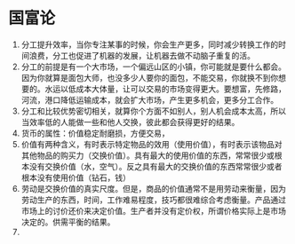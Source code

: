 # 国富论

1. 分工提升效率，当你专注某事的时候，你会生产更多，同时减少转换工作的时间浪费，分工也促进了机器的发展，让机器去做不动脑子重复的活。
2. 分工的前提是有一个大市场，一个偏远山区的小镇，你可能就是要什么都会。因为你就算是面包大师，也没多少人要你的面包，不能交易，你就换不到你想要的。水运以低成本大体量，让可以交易的市场变得更大。要想富，先修路，河流，港口降低运输成本，就会扩大市场，产生更多机会，更多分工合作。
3. 分工和比较优势密切相关，就算你个方面不如别人，别人机会成本太高，所以当效率低的人能做一些和他人交换，彼此都会获得更好的结果。
4. 货币的属性：价值稳定耐磨损，方便交易，
5. 价值有两种含义，有时表示特定物品的效用（使用价值），有时表示该物品对其他物品的购买力（交换价值）。具有最大的使用价值的东西，常常很少或根本没有交换价值（水，空气）。反之具有最大的交换价值的东西常常很少或者根本没有使用价值（钻石，钱）
6. 劳动是交换价值的真实尺度。但是，商品的价值通常不是用劳动来衡量，因为劳动生产的东西，时间，工作难易程度，技巧都很难综合考虑衡量。产品通过市场上的讨价还价来决定价值。生产者并没有定价权，所谓价格实际上是市场决定的。供需平衡的结果。
7. 
